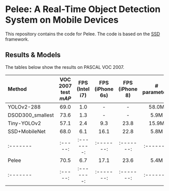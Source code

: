 # Pelee: A Real-Time Object Detection System on Mobile Devices
This repository contains the code for Pelee. The code is based on the [SSD](https://github.com/weiliu89/caffe/tree/ssd) framework. 

## Results & Models

The tables below show the results on PASCAL VOC 2007.

| Method | VOC 2007 test *mAP* | FPS (Intel i7) |FPS (iPhone 6s) |FPS (iPhone 8) | # parameters | Models 
|:-------|:-----:|:-------:|:-------:|:-------:|:-------:|:-------:|
| YOLOv2-288 | 69.0 | 1.0 | - | - | 58.0M |- |
| DSOD300_smallest| 73.6 | 1.3 | - | - | 5.9M |- |
| Tiny-YOLOv2 | 57.1 | 2.4 | 9.3 | 23.8 | 15.9M |- |
| SSD+MobileNet | 68.0 | 6.1 | 16.1 | 22.8 | 5.8M |- |
|:-------|:-----:|:-------:|:-------:|:-------:|:-------:|:-------:|
| Pelee | 70.5 | 6.7 | 17.1 | 23.6 | 5.4M |- |
|:-------|:-----:|:-------:|:-------:|:-------:|:-------:|:-------:|
